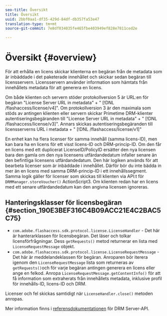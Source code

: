```yaml
---
seo-title: Översikt
title: Översikt
uuid: 2bbf0aa1-df35-429d-84df-db357fa53e47
translation-type: tm+mt
source-git-commit: 7e8df034035fe465fbe403949ef828e7811ced2e

---
```



# Översikt {#overview}

För att erhålla en licens skickar klienterna en begäran från de metadata som är inbäddade i det paketerade innehållet och skickar sedan begäran till licensservern. Licensservern använder information som hämtats från innehållets metadata för att generera en licens.

Om både klienten och servern stöder protokollversion 5 är URL:en för begäran &quot;License Server URL in metadata&quot; + &quot; [!DNL /flashaccess/license/v4]&quot;. Om protokollversion 3 är den maximala som stöds av antingen klienten eller servern skickar Primetime DRM-klienter autentiseringsbegäranden till &quot;License Server URL in metadata&quot; + &quot; [!DNL /flashaccess/license/v3]&quot;. Annars skickas autentiseringsbegäranden till licensserverns URL i metadata + &quot; [!DNL /flashaccess/license/v1]&quot;

En enhet kan ha flera licenser för samma innehåll (samma licens-ID), men kan bara ha en licens för ett visst licens-ID och DRM-princip-ID. Om den får en licens med ett duplicerat LicenseID/PolicyID ersätter den nya licensen bara den gamla om den nya licensens utfärdandedatum infaller senare än den befintliga licensens utfärdandedatum. Den här logiken används för att bearbeta licenser som är inbäddade i innehållet. Därför bör du inte bädda in mer än en licens med samma DRM-princip-ID i ett innehållssegment. Samma logik gäller för licenser som skickas till klienten via API:t för `DRMManager.storeVoucher()` ActionScript3. Om klienten redan har en licens med ett senare utfärdandedatum kan den angivna licensen ignoreras.

## Hanteringsklasser för licensbegäran {#section_190E3BEF316C4B09ACC21E4C2BAC5C75}

* `com.adobe.flashaccess.sdk.protocol.license.LicenseHandler` - Det här är hanterarklassen för licensbegäran. Det läser och tolkar licensförfrågningar. Dess `getRequests()` metod returnerar en lista med `LicenseRequestMessage` objekt.
* `com.adobe.flashaccess.sdk.protocol.license.LicenseRequestMessage` - Det här är meddelandeklassen för begäran. Anroparen bör iterera igenom den `LicenseRequestMessage` lista som returneras av `getRequests()`och för varje begäran antingen generera en licens eller ange en felkod. Anropa `LicenseRequestMessage.getContentInfo()` för att få information som extraherats från innehållets metadata, inklusive profil för innehålls-ID, licens-ID och DRM.

Licenser och fel skickas samtidigt när `LicenseHandler.close()` metoden anropas.

Mer information finns i [referensdokumentationen](https://help.adobe.com/en_US/primetime/api/drm-apis/server/javadocs-flashaccess-pro/overview-summary.html) för DRM Server-API.
